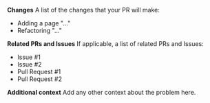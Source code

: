 **Changes**
A list of the changes that your PR will make:
* Adding a page "..."
* Refactoring "..."

**Related PRs and Issues**
If applicable, a list of related PRs and Issues:
* Issue #1
* Issue #2
* Pull Request #1
* Pull Request #2

**Additional context**
Add any other context about the problem here.
